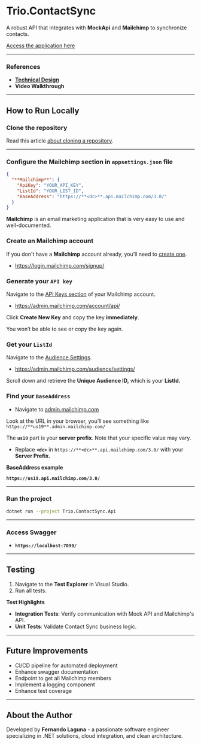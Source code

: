 # **Trio.ContactSync**

A robust API that integrates with **MockApi** and **Mailchimp** to synchronize contacts.

[Access the application here](http://triocontactsync.runasp.net/index.html)

---

### References

- [**Technical Design**](https://www.notion.so/Trio-ContactSync-Technical-Design-15b322dfed9a80ecbd96cd8d827c96c5?pvs=21)
- **Video Walkthrough**

---

## **How to Run Locally**

### **Clone the repository**

Read this article [about cloning a repository](https://docs.github.com/en/repositories/creating-and-managing-repositories/cloning-a-repository).

---

### **Configure the Mailchimp section in `appsettings.json` file**

```json
{
  "**Mailchimp**": {
    "ApiKey": "YOUR_API_KEY",
    "ListId": "YOUR_LIST_ID",
    "BaseAddress": "https://**<dc>**.api.mailchimp.com/3.0/"
  }
}
```

**Mailchimp** is an email marketing application that is very easy to use and well-documented.

### Create an Mailchimp account

If you don't have a **Mailchimp** account already, you’ll need to [create one](https://login.mailchimp.com/signup/).

- https://login.mailchimp.com/signup/

### **Generate your `API key`**

Navigate to the [API Keys section](https://us1.admin.mailchimp.com/account/api/) of your Mailchimp account.

- https://admin.mailchimp.com/account/api/

Click **Create New Key** and copy the key **immediately**.

You won’t be able to see or copy the key again.

### Get your `ListId`

Navigate to the [Audience Settings](https://admin.mailchimp.com/audience/settings/).

- https://admin.mailchimp.com/audience/settings/

Scroll down and retrieve the **Unique Audience ID,** which is your **ListId.**

### Find your `BaseAddress`

- Navigate to [admin.mailchimp.com](http://admin.mailchimp.com/)

Look at the URL in your browser, you’ll see something like `https://**us19**.admin.mailchimp.com/` 

The **`us19`** part is your **server prefix**. Note that your specific value may vary.

- Replace **`<dc>`** in `https://**<dc>**.api.mailchimp.com/3.0/` with your **Server Prefix.**

**BaseAddress example** 

**`https://us19.api.mailchimp.com/3.0/`** 

---

### **Run the project**

```bash
dotnet run --project Trio.ContactSync.Api
```

---

### **Access Swagger**

- **`https://localhost:7090/`**

---

## **Testing**

1. Navigate to the **Test Explorer** in Visual Studio.
2. Run all tests.

**Test Highlights**

- **Integration Tests**: Verify communication with Mock API and Mailchimp's API.
- **Unit Tests**: Validate Contact Sync business logic.

---

## **Future Improvements**

- CI/CD pipeline for automated deployment
- Enhance swagger documentation
- Endpoint to get all Mailchimp members
- Implement a logging component
- Enhance test coverage

---

## **About the Author**

Developed by **Fernando Laguna** - a passionate software engineer specializing in .NET solutions, cloud integration, and clean architecture.
